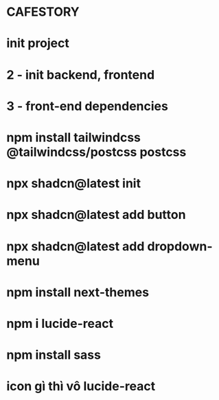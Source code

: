 # CAFESTORY

# init project

# 2 - init backend, frontend

# 3 - front-end dependencies

# npm install tailwindcss @tailwindcss/postcss postcss

# npx shadcn@latest init

# npx shadcn@latest add button

# npx shadcn@latest add dropdown-menu

# npm install next-themes

# npm i lucide-react

# npm install sass

# icon gì thì vô lucide-react
